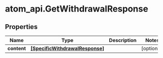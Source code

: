 # atom_api.GetWithdrawalResponse

## Properties
Name | Type | Description | Notes
------------ | ------------- | ------------- | -------------
**content** | [**[SpecificWithdrawalResponse]**](SpecificWithdrawalResponse.md) |  | [optional] 


